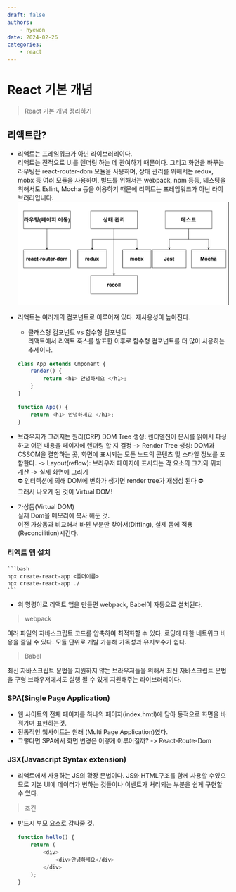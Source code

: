 ```yaml
---
draft: false
authors:
    - hyewon
date: 2024-02-26
categories:
    - react
---
```


# React 기본 개념

> React 기본 개념 정리하기

<!-- more -->

## 리액트란?

-   리액트는 프레임워크가 아닌 라이브러리이다.  
    리액트는 전적으로 UI를 렌더링 하는 데 관여하기 때문이다. 그리고 화면을 바꾸는 라우팅은 react-router-dom 모듈을
    사용하며, 상태 관리를 위해서는 redux, mobx 등 여러 모듈을 사용하며, 빌드를 위해서는 webpack, npm 등등, 테스팅을 위해서도 Eslint, Mocha 등을 이용하기 때문에 리액트는 프레임워크가 아닌 라이브러리입니다.  
    ![alt text](image.png)

-   리액트는 여러개의 컴포넌트로 이루어져 있다.
    재사용성이 높아진다.

    -   클래스형 컴포넌트 vs 함수형 컴포넌트  
        리액트에서 리액트 훅스를 발표한 이후로 함수형 컴포넌트를 더 많이 사용하는 추세이다.

    ```javascript
    class App extends Cmponent {
        render() {
            return <h1> 안녕하세요 </h1>;
        }
    }
    ```

    ```javascript
    function App() {
        return <h1> 안녕하세요 </h1>;
    }
    ```

-   브라우저가 그려지는 원리(CRP)
    DOM Tree 생성: 렌더엔진이 문서를 읽어서 파싱하고 어떤 내용을 페이지에 렌더링 할 지 결정 -> Render Tree 생성: DOM과 CSSOM을 결합하는 곳, 화면에 표시되는 모든 노드의 콘텐츠 및 스타일 정보를 포함한다. -> Layout(reflow): 브라우저 페이지에 표시되는 각 요소의 크기와 위치 계산 -> 실제 화면에 그리기  
    ⛔️ 인터렉션에 의해 DOM에 변화가 생기면 render tree가 재생성 된다 ⛔️  
    그래서 나오게 된 것이 Virtual DOM!

-   가상돔(Virtual DOM)  
    실제 Dom을 메모리에 복사 해둔 것.  
    이전 가상돔과 비교해서 바뀐 부분만 찾아서(Diffing), 실제 돔에 적용(Reconcilition)시킨다.

### 리액트 앱 설치

    ```bash
    npx create-react-app <폴더이름>
    npx create-react-app ./
    ```

-   위 명령어로 리액트 앱을 만들면 webpack, Babel이 자동으로 설치된다.

> webpack

여러 파일의 자바스크립트 코드를 압축하여 최적화할 수 있다. 로딩에 대한 네트워크 비용을 줄일 수 있다. 모듈 단위로 개발 가능해 가독성과 유지보수가 쉽다.

> Babel

최신 자바스크립트 문법을 지원하지 않는 브라우저들을 위해서 최신 자바스크립트 문법을 구형 브라우저에서도 실행 될 수 있게 지원해주는 라이브러리이다.

### SPA(Single Page Application)

-   웹 사이트의 전체 페이지를 하나의 페이지(index.hmtl)에 담아 동적으로 화면을 바꿔가며 표현하는것.
-   전통적인 웹사이트는 원래 (Multi Page Application)였다.
-   그렇다면 SPA에서 화면 변경은 어떻게 이루어질까? -> React-Route-Dom

### JSX(Javascript Syntax extension)

-   리액트에서 사용하는 JS의 확장 문법이다. JS와 HTML구조를 함께 사용할 수있으므로 기본 UI에 데이터가 변하는 것들이나 이벤트가 처리되는 부분을 쉽게 구현할 수 있다.

> 조건

-   반드시 부모 요소로 감싸줄 것.
    ```javascript
    function hello() {
        return (
            <div>
                <div>안녕하세요</div>
            </div>
        );
    }
    ```
